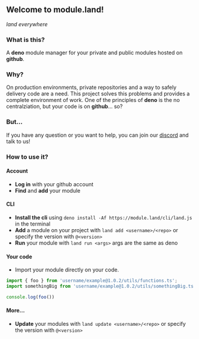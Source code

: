 ## Welcome to module.land!

*land everywhere*

### What is this?
A __deno__ module manager for your private and public modules hosted on __github__.

### Why?
On production environments, private repositories and a way to safely delivery code are a need.
This project solves this problems and provides a complete environment of work.
One of the principles of __deno__ is the no centralziation, but your code is on __github__... so?

### But...
If you have any question or you want to help, you can join our [discord](https://discord.gg/2eqenPy) and talk to us!

### How to use it?
#### Account
- **Log in** with your github account
- **Find** and **add** your module
#### CLI
- **Install the cli** using `deno install -Af https://module.land/cli/land.js` in the terminal
- **Add** a module on your project with `land add <username>/<repo>` or specify the version with `@<version>`
- **Run** your module with `land run <args>` args are the same as deno
#### Your code
- Import your module directly on your code.
```ts
import { foo } from 'username/example@1.0.2/utils/functions.ts';
import somethingBig from 'username/example@1.0.2/utils/somethingBig.ts';

console.log(foo())
```
#### More...
- **Update** your modules with `land update <username>/<repo>` or specify the version with `@<version>`
